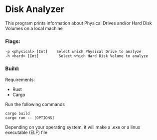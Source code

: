 # Disk Analyzer

This program prints information about Physical Drives and/or Hard Disk Volumes on a local machine


### Flags:
```
-p <physical> [Int]    Select which Physical Drive to analyze
-h <hard> [Int]         Select which Hard Disk Volume to analyze
```


### Build:
Requirements:
 - Rust 
 - Cargo

Run the following commands
```
cargo build
cargo run -- [OPTIONS]
```

Depending on your operating system, it will make a .exe or a linux executable (ELF) file